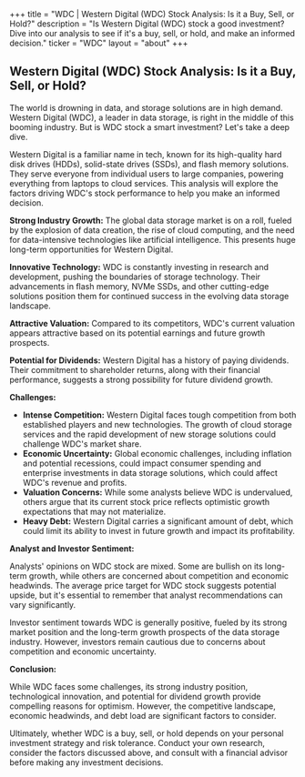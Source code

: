 +++
title = "WDC |  Western Digital (WDC) Stock Analysis: Is it a Buy, Sell, or Hold?"
description = "Is Western Digital (WDC) stock a good investment? Dive into our analysis to see if it's a buy, sell, or hold, and make an informed decision."
ticker = "WDC"
layout = "about"
+++

        


## Western Digital (WDC) Stock Analysis: Is it a Buy, Sell, or Hold?

The world is drowning in data, and storage solutions are in high demand. Western Digital (WDC), a leader in data storage, is right in the middle of this booming industry. But is WDC stock a smart investment? Let's take a deep dive.

Western Digital is a familiar name in tech, known for its high-quality hard disk drives (HDDs), solid-state drives (SSDs), and flash memory solutions. They serve everyone from individual users to large companies, powering everything from laptops to cloud services. This analysis will explore the factors driving WDC's stock performance to help you make an informed decision.

**Strong Industry Growth:** The global data storage market is on a roll, fueled by the explosion of data creation, the rise of cloud computing, and the need for data-intensive technologies like artificial intelligence. This presents huge long-term opportunities for Western Digital.

**Innovative Technology:** WDC is constantly investing in research and development, pushing the boundaries of storage technology. Their advancements in flash memory, NVMe SSDs, and other cutting-edge solutions position them for continued success in the evolving data storage landscape.

**Attractive Valuation:** Compared to its competitors, WDC's current valuation appears attractive based on its potential earnings and future growth prospects. 

**Potential for Dividends:** Western Digital has a history of paying dividends. Their commitment to shareholder returns, along with their financial performance, suggests a strong possibility for future dividend growth. 

**Challenges:**

* **Intense Competition:** Western Digital faces tough competition from both established players and new technologies. The growth of cloud storage services and the rapid development of new storage solutions could challenge WDC's market share.
* **Economic Uncertainty:** Global economic challenges, including inflation and potential recessions, could impact consumer spending and enterprise investments in data storage solutions, which could affect WDC's revenue and profits.
* **Valuation Concerns:** While some analysts believe WDC is undervalued, others argue that its current stock price reflects optimistic growth expectations that may not materialize. 
* **Heavy Debt:** Western Digital carries a significant amount of debt, which could limit its ability to invest in future growth and impact its profitability. 

**Analyst and Investor Sentiment:**

Analysts' opinions on WDC stock are mixed. Some are bullish on its long-term growth, while others are concerned about competition and economic headwinds. The average price target for WDC stock suggests potential upside, but it's essential to remember that analyst recommendations can vary significantly.

Investor sentiment towards WDC is generally positive, fueled by its strong market position and the long-term growth prospects of the data storage industry. However, investors remain cautious due to concerns about competition and economic uncertainty.

**Conclusion:**

While WDC faces some challenges, its strong industry position, technological innovation, and potential for dividend growth provide compelling reasons for optimism. However, the competitive landscape, economic headwinds, and debt load are significant factors to consider. 

Ultimately, whether WDC is a buy, sell, or hold depends on your personal investment strategy and risk tolerance. Conduct your own research, consider the factors discussed above, and consult with a financial advisor before making any investment decisions. 

        